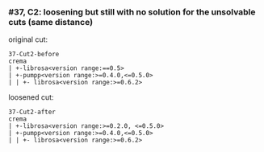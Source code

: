 ### #37, C2: loosening but still with no solution for the unsolvable cuts (same distance)
original cut:

```
37-Cut2-before
crema
| +-librosa<version range:==0.5>
| +-pumpp<version range:>=0.4.0,<=0.5.0>
| | +- librosa<version range:>=0.6.2>
```




loosened cut:
```
37-Cut2-after
crema
| +-librosa<version range:>=0.2.0, <=0.5.0> 
| +-pumpp<version range:>=0.4.0,<=0.5.0>
| | +- librosa<version range:>=0.6.2> 
```


